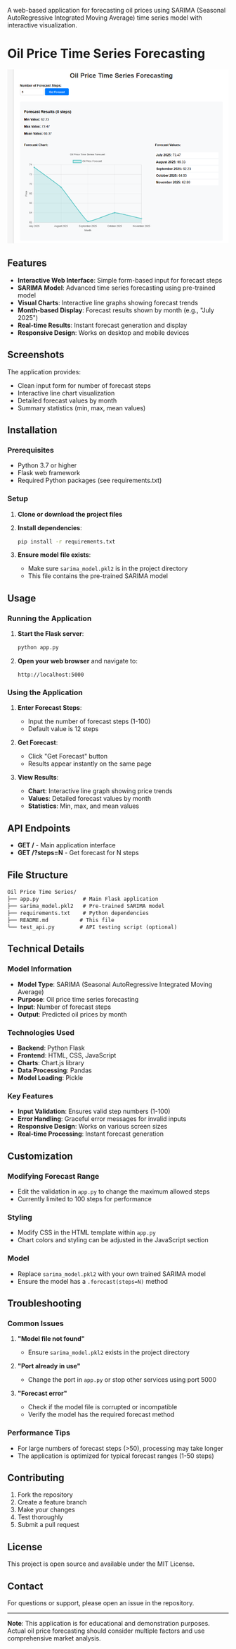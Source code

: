 A web-based application for forecasting oil prices using SARIMA (Seasonal AutoRegressive Integrated Moving Average) time series model with interactive visualization.

# Oil Price Time Series Forecasting
![image](https://github.com/msarvesh2022/Oil-Price-Forecast/blob/main/model_web_pic/oil_forecating.png)


## Features

- **Interactive Web Interface**: Simple form-based input for forecast steps
- **SARIMA Model**: Advanced time series forecasting using pre-trained model
- **Visual Charts**: Interactive line graphs showing forecast trends
- **Month-based Display**: Forecast results shown by month (e.g., "July 2025")
- **Real-time Results**: Instant forecast generation and display
- **Responsive Design**: Works on desktop and mobile devices

## Screenshots

The application provides:
- Clean input form for number of forecast steps
- Interactive line chart visualization
- Detailed forecast values by month
- Summary statistics (min, max, mean values)

## Installation

### Prerequisites

- Python 3.7 or higher
- Flask web framework
- Required Python packages (see requirements.txt)

### Setup

1. **Clone or download the project files**

2. **Install dependencies**:
   ```bash
   pip install -r requirements.txt
   ```

3. **Ensure model file exists**:
   - Make sure `sarima_model.pkl2` is in the project directory
   - This file contains the pre-trained SARIMA model

## Usage

### Running the Application

1. **Start the Flask server**:
   ```bash
   python app.py
   ```

2. **Open your web browser** and navigate to:
   ```
   http://localhost:5000
   ```

### Using the Application

1. **Enter Forecast Steps**: 
   - Input the number of forecast steps (1-100)
   - Default value is 12 steps

2. **Get Forecast**: 
   - Click "Get Forecast" button
   - Results appear instantly on the same page

3. **View Results**:
   - **Chart**: Interactive line graph showing price trends
   - **Values**: Detailed forecast values by month
   - **Statistics**: Min, max, and mean values

## API Endpoints

- **GET /** - Main application interface
- **GET /?steps=N** - Get forecast for N steps

## File Structure

```
Oil Price Time Series/
├── app.py              # Main Flask application
├── sarima_model.pkl2   # Pre-trained SARIMA model
├── requirements.txt    # Python dependencies
├── README.md          # This file
└── test_api.py        # API testing script (optional)
```

## Technical Details

### Model Information
- **Model Type**: SARIMA (Seasonal AutoRegressive Integrated Moving Average)
- **Purpose**: Oil price time series forecasting
- **Input**: Number of forecast steps
- **Output**: Predicted oil prices by month

### Technologies Used
- **Backend**: Python Flask
- **Frontend**: HTML, CSS, JavaScript
- **Charts**: Chart.js library
- **Data Processing**: Pandas
- **Model Loading**: Pickle

### Key Features
- **Input Validation**: Ensures valid step numbers (1-100)
- **Error Handling**: Graceful error messages for invalid inputs
- **Responsive Design**: Works on various screen sizes
- **Real-time Processing**: Instant forecast generation

## Customization

### Modifying Forecast Range
- Edit the validation in `app.py` to change the maximum allowed steps
- Currently limited to 100 steps for performance

### Styling
- Modify CSS in the HTML template within `app.py`
- Chart colors and styling can be adjusted in the JavaScript section

### Model
- Replace `sarima_model.pkl2` with your own trained SARIMA model
- Ensure the model has a `.forecast(steps=N)` method

## Troubleshooting

### Common Issues

1. **"Model file not found"**
   - Ensure `sarima_model.pkl2` exists in the project directory

2. **"Port already in use"**
   - Change the port in `app.py` or stop other services using port 5000

3. **"Forecast error"**
   - Check if the model file is corrupted or incompatible
   - Verify the model has the required forecast method

### Performance Tips
- For large numbers of forecast steps (>50), processing may take longer
- The application is optimized for typical forecast ranges (1-50 steps)

## Contributing

1. Fork the repository
2. Create a feature branch
3. Make your changes
4. Test thoroughly
5. Submit a pull request

## License

This project is open source and available under the MIT License.

## Contact

For questions or support, please open an issue in the repository.

---

**Note**: This application is for educational and demonstration purposes. Actual oil price forecasting should consider multiple factors and use comprehensive market analysis. 
